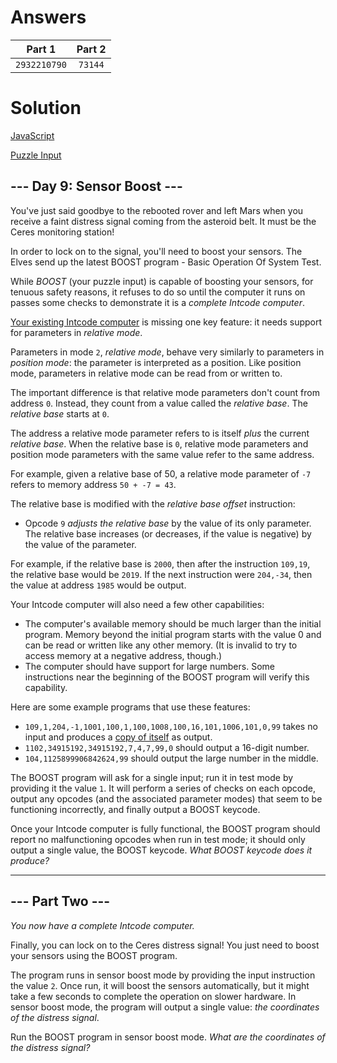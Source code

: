 # Answers

Part 1 | Part 2
:---: | :---:
`2932210790` | `73144`

# Solution

[JavaScript]('./day9.js')

[Puzzle Input]('./input.txt')

## --- Day 9: Sensor Boost ---

You've just said goodbye to the rebooted rover and left Mars when you receive a faint distress signal coming from the asteroid belt. It must be the Ceres monitoring station!

In order to lock on to the signal, you'll need to boost your sensors. The Elves send up the latest BOOST program - Basic Operation Of System Test.

While _BOOST_ (your puzzle input) is capable of boosting your sensors, for tenuous safety reasons, it refuses to do so until the computer it runs on passes some checks to demonstrate it is a _complete Intcode computer_.

[Your existing Intcode computer](https://adventofcode.com/2019/day/5) is missing one key feature: it needs support for parameters in _relative mode_.

Parameters in mode `2`, _relative mode_, behave very similarly to parameters in _position mode_: the parameter is interpreted as a position. Like position mode, parameters in relative mode can be read from or written to.

The important difference is that relative mode parameters don't count from address `0`. Instead, they count from a value called the _relative base_. The _relative base_ starts at `0`.

The address a relative mode parameter refers to is itself _plus_ the current _relative base_. When the relative base is `0`, relative mode parameters and position mode parameters with the same value refer to the same address.

For example, given a relative base of 50, a relative mode parameter of `-7` refers to memory address `50 + -7 = 43`.

The relative base is modified with the _relative base offset_ instruction:

-    Opcode `9` _adjusts the relative base_ by the value of its only parameter. The relative base increases (or decreases, if the value is negative) by the value of the parameter.

For example, if the relative base is `2000`, then after the instruction `109,19`, the relative base would be `2019`. If the next instruction were `204,-34`, then the value at address `1985` would be output.

Your Intcode computer will also need a few other capabilities:

-   The computer's available memory should be much larger than the initial program. Memory beyond the initial program starts with the value 0 and can be read or written like any other memory. (It is invalid to try to access memory at a negative address, though.)
-   The computer should have support for large numbers. Some instructions near the beginning of the BOOST program will verify this capability.

Here are some example programs that use these features:

-   `109,1,204,-1,1001,100,1,100,1008,100,16,101,1006,101,0,99` takes no input and produces a [copy of itself](https://en.wikipedia.org/wiki/Quine_(computing)) as output.
-   `1102,34915192,34915192,7,4,7,99,0` should output a 16-digit number.
-   `104,1125899906842624,99` should output the large number in the middle.

The BOOST program will ask for a single input; run it in test mode by providing it the value `1`. It will perform a series of checks on each opcode, output any opcodes (and the associated parameter modes) that seem to be functioning incorrectly, and finally output a BOOST keycode.

Once your Intcode computer is fully functional, the BOOST program should report no malfunctioning opcodes when run in test mode; it should only output a single value, the BOOST keycode. _What BOOST keycode does it produce?_

-------------------------------

## --- Part Two ---

_You now have a complete Intcode computer._

Finally, you can lock on to the Ceres distress signal! You just need to boost your sensors using the BOOST program.

The program runs in sensor boost mode by providing the input instruction the value `2`. Once run, it will boost the sensors automatically, but it might take a few seconds to complete the operation on slower hardware. In sensor boost mode, the program will output a single value: _the coordinates of the distress signal_.

Run the BOOST program in sensor boost mode. _What are the coordinates of the distress signal?_